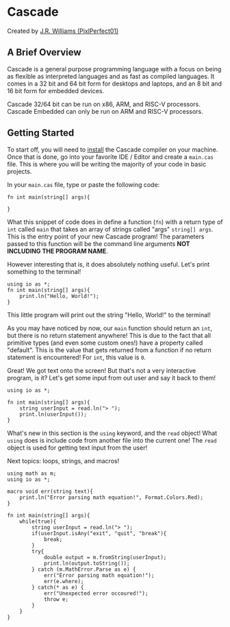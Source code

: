 # Cascade
Created by [J.R. Williams (PixlPerfect01)](https://github.com/pixlperfect01)
## A Brief Overview
Cascade is a general purpose programming language with a focus on being as flexible as interpreted languages and as fast as compiled languages. It comes in a 32 bit and 64 bit form for desktops and laptops, and an 8 bit and 16 bit form for embedded devices.

Cascade 32/64 bit can be run on x86, ARM, and RISC-V processors. Cascade Embedded can only be run on ARM and RISC-V processors.
## Getting Started
To start off, you will need to [install]() the Cascade compiler on your machine. Once that is done, go into your favorite IDE / Editor and create a `main.cas` file. This is where you will be writing the majority of your code in basic projects.

In your `main.cas` file, type or paste the following code:
```cas
fn int main(string[] args){
	
}
```
What this snippet of code does in define a function (`fn`) with a return type of `int` called `main` that takes an array of strings called "args" `string[] args`. This is the entry point of your new Cascade program!  The parameters passed to this function will be the command line arguments **NOT INCLUDING THE PROGRAM NAME**.

However interesting that is, it does absolutely nothing useful. Let's print something to the terminal!
```cas
using io as *;
fn int main(string[] args){
	print.ln("Hello, World!");
}
```
This little program will print out the string "Hello, World!" to the terminal!

As you may have noticed by now, our `main` function should return an `int`, but there is no return statement anywhere! This is due to the fact that all primitive types (and even some custom ones!) have a property called "default". This is the value that gets returned from a function if no return statement is encountered! For `int`, this value is `0`.

Great! We got text onto the screen! But that's not a very interactive program, is it? Let's get some input from out user and say it back to them!
```cas
using io as *;

fn int main(string[] args){
	string userInput = read.ln("> ");
	print.ln(userInput());
}
```
What's new in this section is the `using` keyword, and the `read` object! What `using` does is include code from another file into the current one! The `read` object is used for getting text input from the user!

Next topics: loops, strings, and macros!
```cas
using math as m;
using io as *;

macro void err(string text){
	print.ln("Error parsing math equation!", Format.Colors.Red);
}

fn int main(string[] args){
	while(true){
		string userInput = read.ln("> ");
		if(userInput.isAny("exit", "quit", "break"){
			break;
		}
		try{
			double output = m.fromString(userInput);
			print.ln(output.toString());
		} catch (m.MathError.Parse as e) {  
			err("Error parsing math equation!");
			err(e.where);
		} catch(* as e) {
			err("Unexpected error occoured!");
			throw e;
		}
	}
}
```
